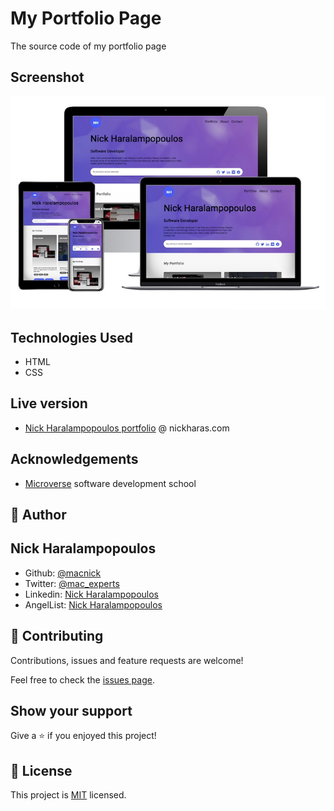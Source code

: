 # My Portfolio Page

The source code of my portfolio page

## Screenshot

<p align="center">
<img src="images/sh-01.jpg">
</p>

## Technologies Used

- HTML
- CSS

## Live version

- [Nick Haralampopoulos portfolio](https://nickharas.com/portfolio/) @ nickharas.com

## Acknowledgements

- [Microverse](https://www.microverse.org) software development school

## 👤 Author

## Nick Haralampopoulos

- Github: [@macnick](https://github.com/macnick)
- Twitter: [@mac_experts](https://twitter.com/mac_experts)
- Linkedin: [Nick Haralampopoulos](https://www.linkedin.com/in/nick-haralampopoulos/)
- AngelList: [Nick Haralampopoulos](https://angel.co/u/nick-haralampopoulos)

## 🤝 Contributing

Contributions, issues and feature requests are welcome!

Feel free to check the [issues page](https://github.com/macnick/portfolio/issues).

## Show your support

Give a ⭐️ if you enjoyed this project!

## 📝 License

This project is [MIT](lic.url) licensed.
